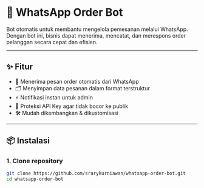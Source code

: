 # 📱 WhatsApp Order Bot

Bot otomatis untuk membantu mengelola pemesanan melalui WhatsApp.  
Dengan bot ini, bisnis dapat menerima, mencatat, dan merespons order pelanggan secara cepat dan efisien.

---

## ✨ Fitur
- 📩 Menerima pesan order otomatis dari WhatsApp
- 🗂️ Menyimpan data pesanan dalam format terstruktur
- ⚡ Notifikasi instan untuk admin
- 🔐 Proteksi API Key agar tidak bocor ke publik
- 🛠️ Mudah dikembangkan & dikustomisasi

---

## 📦 Instalasi

### 1. Clone repository
```bash
git clone https://github.com/srarykurniawan/whatsapp-order-bot.git
cd whatsapp-order-bot

